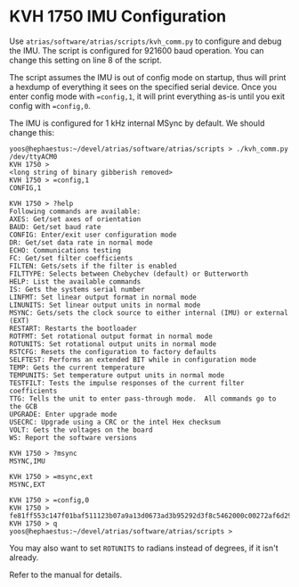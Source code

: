 

# KVH 1750 IMU Configuration #

Use `atrias/software/atrias/scripts/kvh_comm.py` to configure and debug the IMU. The script is configured for 921600 baud operation. You can change this setting on line 8 of the script.

The script assumes the IMU is out of config mode on startup, thus will print a hexdump of everything it sees on the specified serial device. Once you enter config mode with `=config,1`, it will print everything as-is until you exit config with `=config,0`.

The IMU is configured for 1 kHz internal MSync by default. We should change this:

```
yoos@hephaestus:~/devel/atrias/software/atrias/scripts > ./kvh_comm.py /dev/ttyACM0
KVH 1750 >
<long string of binary gibberish removed>
KVH 1750 > =config,1
CONFIG,1

KVH 1750 > ?help
Following commands are available:
AXES: Get/set axes of orientation
BAUD: Get/set baud rate
CONFIG: Enter/exit user configuration mode
DR: Get/set data rate in normal mode
ECHO: Communications testing
FC: Get/set filter coefficients
FILTEN: Gets/sets if the filter is enabled
FILTTYPE: Selects between Chebychev (default) or Butterworth
HELP: List the available commands
IS: Gets the systems serial number
LINFMT: Set linear output format in normal mode
LINUNITS: Set linear output units in normal mode
MSYNC: Gets/sets the clock source to either internal (IMU) or external (EXT)
RESTART: Restarts the bootloader
ROTFMT: Set rotational output format in normal mode
ROTUNITS: Set rotational output units in normal mode
RSTCFG: Resets the configuration to factory defaults
SELFTEST: Performs an extended BIT while in configuration mode
TEMP: Gets the current temperature
TEMPUNITS: Set temperature output units in normal mode
TESTFILT: Tests the impulse responses of the current filter coefficients
TTG: Tells the unit to enter pass-through mode.  All commands go to the GCB
UPGRADE: Enter upgrade mode
USECRC: Upgrade using a CRC or the intel Hex checksum
VOLT: Gets the voltages on the board
WS: Report the software versions

KVH 1750 > ?msync
MSYNC,IMU

KVH 1750 > =msync,ext
MSYNC,EXT

KVH 1750 > =config,0
KVH 1750 >
fe81ff553c147f01baf511123b07a9a13d0673ad3b95292d3f8c5462000c00272af6d299
KVH 1750 > q
yoos@hephaestus:~/devel/atrias/software/atrias/scripts >
```

You may also want to set `ROTUNITS` to radians instead of degrees, if it isn't already.

Refer to the manual for details.
